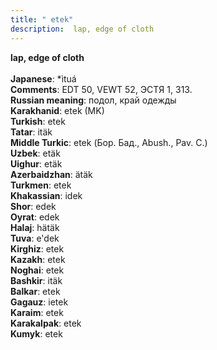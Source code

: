 ```yaml
---
title: " etek"
description:  lap, edge of cloth
---
```

<p data-pagefind-weight="0.5">
<strong> lap, edge of cloth</strong><br><br>
<strong>Japanese</strong>:  *ìtuá<br>
<strong>Comments</strong>:  EDT 50, VEWT 52, ЭСТЯ 1, 313.<br>
<strong>Russian meaning</strong>:  подол, край одежды<br>
<strong>Karakhanid</strong>:  etek (MK)<br>
<strong>Turkish</strong>:  etek<br>
<strong>Tatar</strong>:  itäk<br>
<strong>Middle Turkic</strong>:  etek (Бор. Бад., Abush., Pav. C.)<br>
<strong>Uzbek</strong>:  etäk<br>
<strong>Uighur</strong>:  etäk<br>
<strong>Azerbaidzhan</strong>:  ätäk<br>
<strong>Turkmen</strong>:  etek<br>
<strong>Khakassian</strong>:  idek<br>
<strong>Shor</strong>:  edek<br>
<strong>Oyrat</strong>:  edek<br>
<strong>Halaj</strong>:  hätäk<br>
<strong>Tuva</strong>:  e'dek<br>
<strong>Kirghiz</strong>:  etek<br>
<strong>Kazakh</strong>:  etek<br>
<strong>Noghai</strong>:  etek<br>
<strong>Bashkir</strong>:  itäk<br>
<strong>Balkar</strong>:  etek<br>
<strong>Gagauz</strong>:  ietek<br>
<strong>Karaim</strong>:  etek<br>
<strong>Karakalpak</strong>:  etek<br>
<strong>Kumyk</strong>:  etek<br>

</p>
